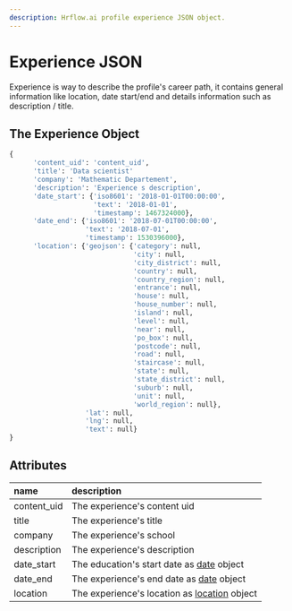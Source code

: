 ```yaml
---
description: Hrflow.ai profile experience JSON object.
---
```


# Experience JSON

Experience is way to describe the profile's career path, it contains general information like location, date start/end and details information such as description / title.

## The Experience Object

```python
{              
      'content_uid': 'content_uid',
      'title': 'Data scientist'
      'company': 'Mathematic Departement',
      'description': 'Experience s description',
      'date_start': {'iso8601': '2018-01-01T00:00:00',
                     'text': '2018-01-01',
                     'timestamp': 1467324000},
      'date_end': {'iso8601': '2018-07-01T00:00:00',
                   'text': '2018-07-01',
                   'timestamp': 1530396000},
      'location': {'geojson': {'category': null,
                               'city': null,
                               'city_district': null,
                               'country': null,
                               'country_region': null,
                               'entrance': null,
                               'house': null,
                               'house_number': null,
                               'island': null,
                               'level': null,
                               'near': null,
                               'po_box': null,
                               'postcode': null,
                               'road': null,
                               'staircase': null,
                               'state': null,
                               'state_district': null,
                               'suburb': null,
                               'unit': null,
                               'world_region': null},
                   'lat': null,
                   'lng': null,
                   'text': null}
}
```

## Attributes

| name | description |
| :--- | :--- |
| content\_uid | The experience's content uid |
| title | The experience's title |
| company | The experience's school |
| description | The experience's description |
| date\_start | The education's start date as [date](https://developers.hrflow.ai/hr-json/profile-objects/date-object) object |
| date\_end | The experience's end date as [date](https://developers.hrflow.ai/hr-json/profile-objects/date-object) object |
| location | The experience's location as [location](https://developers.hrflow.ai/hr-json/profile-objects/location-object) object |


